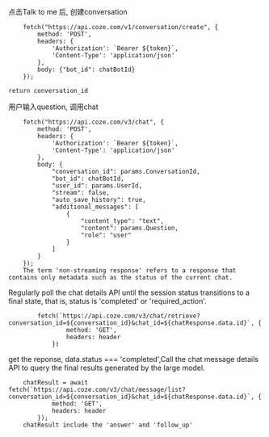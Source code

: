 
点击Talk to me 后, 创建conversation
```
    fetch("https://api.coze.com/v1/conversation/create", {  
        method: 'POST',
        headers: {  
            'Authorization': `Bearer ${token}`,
            'Content-Type': 'application/json'  
        },  
        body: {"bot_id": chatBotId}
    });

return conversation_id
```
用户输入question, 调用chat
```
    fetch("https://api.coze.com/v3/chat", {
        method: 'POST',
        headers: {
            'Authorization': `Bearer ${token}`,
            'Content-Type': 'application/json'
        },
        body: {
            "conversation_id": params.ConversationId,
            "bot_id": chatBotId,
            "user_id": params.UserId,
            "stream": false,
            "auto_save_history": true,
            "additional_messages": [
                {
                    "content_type": "text",
                    "content": params.Question,
                    "role": "user"
                }
            ]
        }
    });
    The term 'non-streaming response' refers to a response that contains only metadata such as the status of the current chat. 
```
Regularly poll the chat details API until the session status transitions to a final state, that is, status is 'completed' or 'required_action'.
```
        fetch(`https://api.coze.com/v3/chat/retrieve?conversation_id=${conversation_id}&chat_id=${chatResponse.data.id}`, {  
                method: 'GET',
                headers: header
            })
```
get the reponse, data.status === 'completed',Call the chat message details API to query the final results generated by the large model.
```
    chatResult = await fetch(`https://api.coze.com/v3/chat/message/list?conversation_id=${conversation_id}&chat_id=${chatResponse.data.id}`, {  
            method: 'GET',
            headers: header
        });
    chatResult include the 'answer' and 'follow_up'
```
